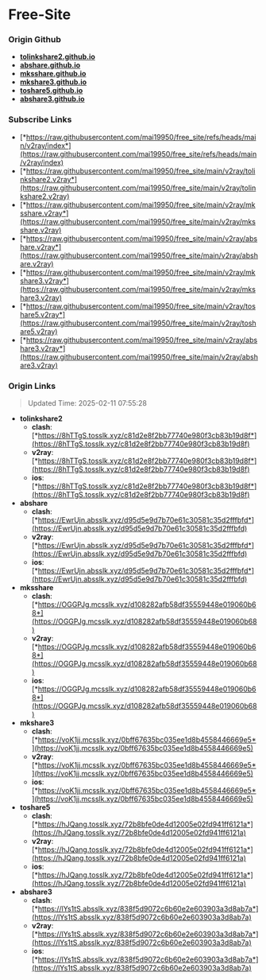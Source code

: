 # Free-Site

### Origin Github

- [**tolinkshare2.github.io**](https://github.com/tolinkshare2/tolinkshare2.github.io)
- [**abshare.github.io**](https://github.com/abshare/abshare.github.io)
- [**mksshare.github.io**](https://github.com/mksshare/mksshare.github.io)
- [**mkshare3.github.io**](https://github.com/mkshare3/mkshare3.github.io)
- [**toshare5.github.io**](https://github.com/toshare5/toshare5.github.io)
- [**abshare3.github.io**](https://github.com/abshare3/abshare3.github.io)

### Subscribe Links

- [*https://raw.githubusercontent.com/mai19950/free_site/refs/heads/main/v2ray/index*](https://raw.githubusercontent.com/mai19950/free_site/refs/heads/main/v2ray/index)
- [*https://raw.githubusercontent.com/mai19950/free_site/main/v2ray/tolinkshare2.v2ray*](https://raw.githubusercontent.com/mai19950/free_site/main/v2ray/tolinkshare2.v2ray)
- [*https://raw.githubusercontent.com/mai19950/free_site/main/v2ray/mksshare.v2ray*](https://raw.githubusercontent.com/mai19950/free_site/main/v2ray/mksshare.v2ray)
- [*https://raw.githubusercontent.com/mai19950/free_site/main/v2ray/abshare.v2ray*](https://raw.githubusercontent.com/mai19950/free_site/main/v2ray/abshare.v2ray)
- [*https://raw.githubusercontent.com/mai19950/free_site/main/v2ray/mkshare3.v2ray*](https://raw.githubusercontent.com/mai19950/free_site/main/v2ray/mkshare3.v2ray)
- [*https://raw.githubusercontent.com/mai19950/free_site/main/v2ray/toshare5.v2ray*](https://raw.githubusercontent.com/mai19950/free_site/main/v2ray/toshare5.v2ray)
- [*https://raw.githubusercontent.com/mai19950/free_site/main/v2ray/abshare3.v2ray*](https://raw.githubusercontent.com/mai19950/free_site/main/v2ray/abshare3.v2ray)

### Origin Links

> Updated Time: 2025-02-11 07:55:28

- **tolinkshare2**
  - **clash**: [*https://8hTTgS.tosslk.xyz/c81d2e8f2bb77740e980f3cb83b19d8f*](https://8hTTgS.tosslk.xyz/c81d2e8f2bb77740e980f3cb83b19d8f)
  - **v2ray**: [*https://8hTTgS.tosslk.xyz/c81d2e8f2bb77740e980f3cb83b19d8f*](https://8hTTgS.tosslk.xyz/c81d2e8f2bb77740e980f3cb83b19d8f)
  - **ios**: [*https://8hTTgS.tosslk.xyz/c81d2e8f2bb77740e980f3cb83b19d8f*](https://8hTTgS.tosslk.xyz/c81d2e8f2bb77740e980f3cb83b19d8f)
- **abshare**
  - **clash**: [*https://EwrUjn.absslk.xyz/d95d5e9d7b70e61c30581c35d2fffbfd*](https://EwrUjn.absslk.xyz/d95d5e9d7b70e61c30581c35d2fffbfd)
  - **v2ray**: [*https://EwrUjn.absslk.xyz/d95d5e9d7b70e61c30581c35d2fffbfd*](https://EwrUjn.absslk.xyz/d95d5e9d7b70e61c30581c35d2fffbfd)
  - **ios**: [*https://EwrUjn.absslk.xyz/d95d5e9d7b70e61c30581c35d2fffbfd*](https://EwrUjn.absslk.xyz/d95d5e9d7b70e61c30581c35d2fffbfd)
- **mksshare**
  - **clash**: [*https://OGGPJg.mcsslk.xyz/d108282afb58df35559448e019060b68*](https://OGGPJg.mcsslk.xyz/d108282afb58df35559448e019060b68)
  - **v2ray**: [*https://OGGPJg.mcsslk.xyz/d108282afb58df35559448e019060b68*](https://OGGPJg.mcsslk.xyz/d108282afb58df35559448e019060b68)
  - **ios**: [*https://OGGPJg.mcsslk.xyz/d108282afb58df35559448e019060b68*](https://OGGPJg.mcsslk.xyz/d108282afb58df35559448e019060b68)
- **mkshare3**
  - **clash**: [*https://voK1jj.mcsslk.xyz/0bff67635bc035ee1d8b4558446669e5*](https://voK1jj.mcsslk.xyz/0bff67635bc035ee1d8b4558446669e5)
  - **v2ray**: [*https://voK1jj.mcsslk.xyz/0bff67635bc035ee1d8b4558446669e5*](https://voK1jj.mcsslk.xyz/0bff67635bc035ee1d8b4558446669e5)
  - **ios**: [*https://voK1jj.mcsslk.xyz/0bff67635bc035ee1d8b4558446669e5*](https://voK1jj.mcsslk.xyz/0bff67635bc035ee1d8b4558446669e5)
- **toshare5**
  - **clash**: [*https://hJQang.tosslk.xyz/72b8bfe0de4d12005e02fd941ff6121a*](https://hJQang.tosslk.xyz/72b8bfe0de4d12005e02fd941ff6121a)
  - **v2ray**: [*https://hJQang.tosslk.xyz/72b8bfe0de4d12005e02fd941ff6121a*](https://hJQang.tosslk.xyz/72b8bfe0de4d12005e02fd941ff6121a)
  - **ios**: [*https://hJQang.tosslk.xyz/72b8bfe0de4d12005e02fd941ff6121a*](https://hJQang.tosslk.xyz/72b8bfe0de4d12005e02fd941ff6121a)
- **abshare3**
  - **clash**: [*https://lYs1tS.absslk.xyz/838f5d9072c6b60e2e603903a3d8ab7a*](https://lYs1tS.absslk.xyz/838f5d9072c6b60e2e603903a3d8ab7a)
  - **v2ray**: [*https://lYs1tS.absslk.xyz/838f5d9072c6b60e2e603903a3d8ab7a*](https://lYs1tS.absslk.xyz/838f5d9072c6b60e2e603903a3d8ab7a)
  - **ios**: [*https://lYs1tS.absslk.xyz/838f5d9072c6b60e2e603903a3d8ab7a*](https://lYs1tS.absslk.xyz/838f5d9072c6b60e2e603903a3d8ab7a)
